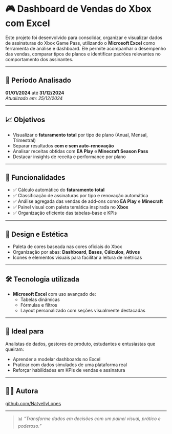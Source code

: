 # 🎮 Dashboard de Vendas do Xbox com Excel

Este projeto foi desenvolvido para consolidar, organizar e visualizar dados de assinaturas do Xbox Game Pass, utilizando o **Microsoft Excel** como ferramenta de análise e dashboard. Ele permite acompanhar o desempenho das vendas, comparar tipos de planos e identificar padrões relevantes no comportamento dos assinantes.

---

## 📅 Período Analisado

**01/01/2024** até **31/12/2024**  
*Atualizado em: 25/12/2024*

---

## 📈 Objetivos

- Visualizar o **faturamento total** por tipo de plano (Anual, Mensal, Trimestral)
- Separar resultados **com e sem auto-renovação**
- Analisar receitas obtidas com **EA Play** e **Minecraft Season Pass**
- Destacar insights de receita e performance por plano

---

## 🧮 Funcionalidades

- ✅ Cálculo automático do **faturamento total**
- ✅ Classificação de assinaturas por tipo e renovação automática
- ✅ Análise agregada das vendas de add-ons como **EA Play** e **Minecraft**
- ✅ Painel visual com paleta temática inspirada no **Xbox**
- ✅ Organização eficiente das tabelas-base e KPIs

---

## 🎨 Design e Estética

- Paleta de cores baseada nas cores oficiais do Xbox
- Organização por abas: **Dashboard**, **Bases**, **Cálculos**, **Ativos**
- Ícones e elementos visuais para facilitar a leitura de métricas

---

## 🛠️ Tecnologia utilizada

- **Microsoft Excel** com uso avançado de:
  - Tabelas dinâmicas
  - Fórmulas e filtros
  - Layout personalizado com seções visualmente destacadas

---

## 👾 Ideal para

Analistas de dados, gestores de produto, estudantes e entusiastas que queiram:

- Aprender a modelar dashboards no Excel
- Praticar com dados simulados de uma plataforma real
- Reforçar habilidades em KPIs de vendas e assinatura

---

## 👩‍💻 Autora
[github.com/NatyellyLopes](https://github.com/NatyellyLopes)

---

> 📊 *“Transforme dados em decisões com um painel visual, prático e poderoso.”*
